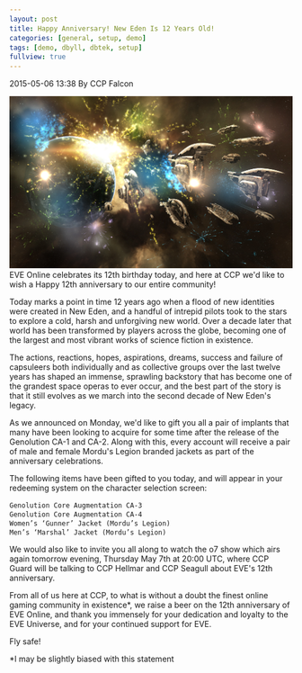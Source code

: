 ```yaml
---
layout: post
title: Happy Anniversary! New Eden Is 12 Years Old!
categories: [general, setup, demo]
tags: [demo, dbyll, dbtek, setup]
fullview: true
---
```




2015-05-06 13:38 By CCP Falcon

<img src="assets/media/1.jpg" alt="">
EVE Online celebrates its 12th birthday today, and here at CCP we'd like to wish a Happy 12th anniversary to our entire community!

Today marks a point in time 12 years ago when a flood of new identities were created in New Eden, and a handful of intrepid pilots took to the stars to explore a cold, harsh and unforgiving new world. Over a decade later that world has been transformed by players across the globe, becoming one of the largest and most vibrant works of science fiction in existence.

The actions, reactions, hopes, aspirations, dreams, success and failure of capsuleers both individually and as collective groups over the last twelve years has shaped an immense, sprawling backstory that has become one of the grandest space operas to ever occur, and the best  part of the story is that it still evolves as we march into the second decade of New Eden's legacy.

As we announced on Monday, we'd like to gift you all a pair of implants that many have been looking to acquire for some time after the release of the Genolution CA-1 and CA-2. Along with this, every account will receive a pair of male and female Mordu's Legion branded jackets as part of the anniversary celebrations. 

The following items have been gifted to you today, and will appear in your redeeming system on the character selection screen:

    Genolution Core Augmentation CA-3
    Genolution Core Augmentation CA-4
    Women’s ‘Gunner’ Jacket (Mordu’s Legion)
    Men’s ‘Marshal’ Jacket (Mordu’s Legion)

We would also like to invite you all along to watch the o7 show which airs again tomorrow evening, Thursday May 7th at 20:00 UTC, where CCP Guard will be talking to CCP Hellmar and CCP Seagull about EVE's 12th anniversary. 

From all of us here at CCP, to what is without a doubt the finest online gaming community in existence*, we raise a beer on the 12th anniversary of EVE Online, and thank you immensely for your dedication and loyalty to the EVE Universe, and for your continued support for EVE.

Fly safe!

 

*I may be slightly biased with this statement
